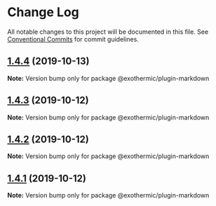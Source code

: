 # Change Log

All notable changes to this project will be documented in this file.
See [Conventional Commits](https://conventionalcommits.org) for commit guidelines.

## [1.4.4](https://github.com/suhay/exothermicjs/compare/v1.4.3...v1.4.4) (2019-10-13)

**Note:** Version bump only for package @exothermic/plugin-markdown





## [1.4.3](https://github.com/suhay/exothermicjs/compare/v1.4.1...v1.4.3) (2019-10-12)

**Note:** Version bump only for package @exothermic/plugin-markdown





## [1.4.2](https://github.com/suhay/exothermicjs/compare/v1.4.1...v1.4.2) (2019-10-12)

**Note:** Version bump only for package @exothermic/plugin-markdown





## [1.4.1](https://github.com/suhay/exothermicjs/compare/v1.4.0...v1.4.1) (2019-10-12)

**Note:** Version bump only for package @exothermic/plugin-markdown
